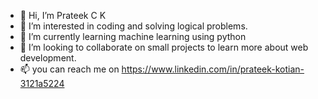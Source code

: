 - 👋 Hi, I’m Prateek C K
- 👀 I’m interested in coding and solving logical problems.
- 🌱 I’m currently learning machine learning using python
- 💞️ I’m looking to collaborate on small projects to learn more about web development.
- 📫 you can reach me on https://www.linkedin.com/in/prateek-kotian-3121a5224

<!---
pkprathik/pkprathik is a ✨ special ✨ repository because its `README.md` (this file) appears on your GitHub profile.
You can click the Preview link to take a look at your changes.
--->
